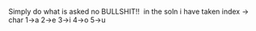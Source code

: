 Simply do what is asked no BULLSHIT!!
​
in the soln i have taken
index -> char
1->a
2->e
3->i
4->o
5->u